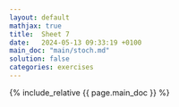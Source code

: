 ```yaml
---
layout: default
mathjax: true
title:  Sheet 7
date:   2024-05-13 09:33:19 +0100
main_doc: "main/stoch.md"
solution: false
categories: exercises
---
```


{% include_relative {{ page.main_doc }} %}